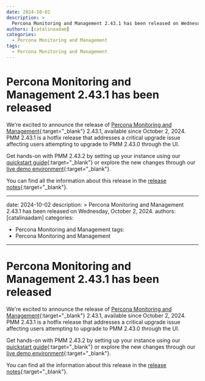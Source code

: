 ```yaml
---
date: 2024-10-02
description: >
  Percona Monitoring and Management 2.43.1 has been released on Wednesday, October 2, 2024.
authors: [catalinaadam]
categories:
  - Percona Monitoring and Management
tags:
  - Percona Monitoring and Management
---
```


# Percona Monitoring and Management 2.43.1 has been released

<!-- more -->

We're excited to announce the release of 
[Percona Monitoring and Management](https://docs.percona.com/percona-monitoring-and-management/index.html){:target="_blank"} 2.43.1, available since October 2, 2024. PMM 2.43.1 is a hotfix release that addresses a critical upgrade issue affecting users attempting to upgrade to PMM 2.43.0 through the UI.

Get hands-on with PMM 2.43.2 by setting up your instance using our [quickstart guide](https://docs.percona.com/percona-monitoring-and-management/quickstart/index.html){:target="_blank"} or explore the new changes through our [live demo environment](https://pmmdemo.percona.com){:target="_blank"}.

You can find all the information about this release in the [release notes](https://docs.percona.com/percona-monitoring-and-management/release-notes/2.43.1.html){:target="_blank"}.







---
date: 2024-10-02
description: >
  Percona Monitoring and Management 2.43.1 has been released on Wednesday, October 2, 2024.
authors: [catalinaadam]
categories:
  - Percona Monitoring and Management
tags:
  - Percona Monitoring and Management
---

# Percona Monitoring and Management 2.43.1 has been released

<!-- more -->

We're excited to announce the release of 
[Percona Monitoring and Management](https://docs.percona.com/percona-monitoring-and-management/index.html){:target="_blank"} 2.43.1, available since October 2, 2024. PMM 2.43.1 is a hotfix release that addresses a critical upgrade issue affecting users attempting to upgrade to PMM 2.43.0 through the UI.

Get hands-on with PMM 2.43.2 by setting up your instance using our [quickstart guide](https://docs.percona.com/percona-monitoring-and-management/quickstart/index.html){:target="_blank"} or explore the new changes through our [live demo environment](https://pmmdemo.percona.com){:target="_blank"}.

You can find all the information about this release in the [release notes](https://docs.percona.com/percona-monitoring-and-management/release-notes/2.43.1.html){:target="_blank"}.







